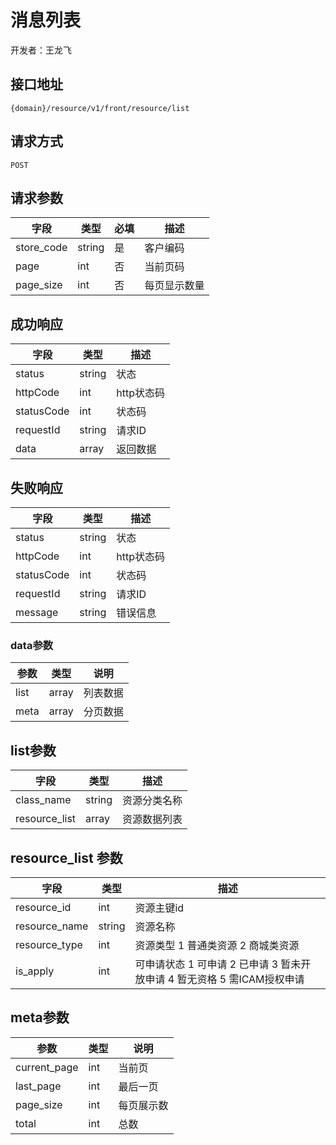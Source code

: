 # 消息列表

开发者：王龙飞

## 接口地址
`{domain}/resource/v1/front/resource/list`

## 请求方式
`POST`

## 请求参数
| 字段 | 类型 | 必填  | 描述 |
| - | - | - | - |
| store_code | string | 是 | 客户编码 |
| page | int | 否 | 当前页码 |
| page_size | int | 否 | 每页显示数量 |

## 成功响应
| 字段       | 类型    | 描述        |
| ---------- | ------- | ----------- |
| status    | string  | 状态    |
| httpCode     | int  | http状态码    |
| statusCode | int  | 状态码 |
| requestId | string  | 请求ID |
| data  | array  | 返回数据      |

## 失败响应
| 字段       | 类型    | 描述        |
| ---------- | ------- | ----------- |
| status    | string  | 状态    |
| httpCode     | int  | http状态码    |
| statusCode | int  | 状态码 |
| requestId | string  | 请求ID |
| message  | string  | 错误信息      |

### data参数
|参数|类型|说明|
| - | - | - |
|list|array|列表数据|
|meta|array|分页数据|

## list参数
| 字段 | 类型 | 描述 |
| - | - | - |
| class_name | string | 资源分类名称 |
| resource_list | array | 资源数据列表 |

## resource_list 参数
| 字段 | 类型 | 描述 |
| - | - | - |
| resource_id | int | 资源主键id |
| resource_name | string | 资源名称 |
| resource_type | int | 资源类型 1 普通类资源 2 商城类资源 |
| is_apply | int | 可申请状态 1 可申请 2 已申请 3 暂未开放申请 4 暂无资格 5 需ICAM授权申请|

## meta参数
|参数|类型|说明|
| - | - | - |
|current_page|int|当前页|
|last_page|int|最后一页|
|page_size|int|每页展示数|
|total|int|总数|

```json

```

